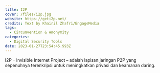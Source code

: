 ```yaml
---
title: I2P
cover: /files/i2p.jpg
website: https://geti2p.net/
credits: Text by Khairil Zhafri/EngageMedia
tags:
  - Circumvention & Anonymity
categories:
  - Digital Security Tools
date: 2023-01-27T23:54:45.993Z
---
```

I2P – Invisible Internet Project – adalah lapisan jaringan P2P yang sepenuhnya terenkripsi untuk meningkatkan privasi dan keamanan daring.